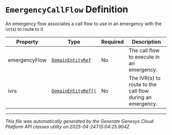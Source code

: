 # `EmergencyCallFlow` Definition

An emergency flow associates a call flow to use in an emergency with the ivr(s) to route to it.

| Property | Type | Required | Description |
|----------|------|----------|-------------|
| emergencyFlow | [`DomainEntityRef`](domainentityref-definition.md) | No | The call flow to execute in an emergency. |
| ivrs | [`DomainEntityRef[]`](domainentityref-definition.md) | No | The IVR(s) to route to the call flow during an emergency. |

---

*This file was automatically generated by the Generate Genesys Cloud Platform API classes utility on 2025-04-24T15:04:25.904Z*